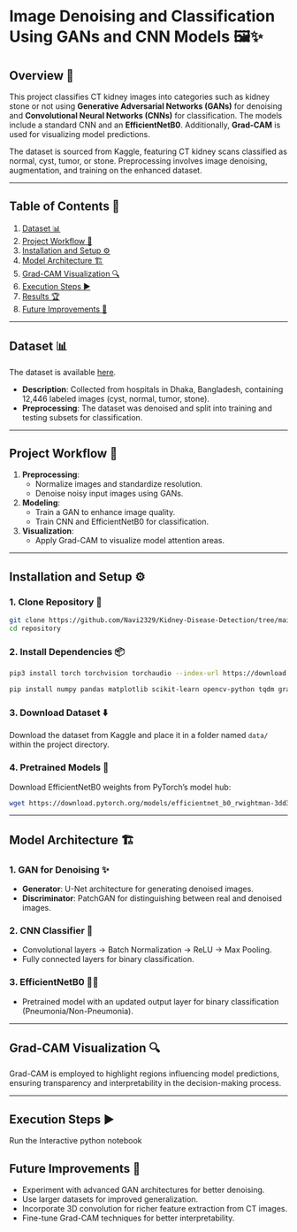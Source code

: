 # Image Denoising and Classification Using GANs and CNN Models 🖼️✨  

## Overview 🧠  
This project classifies CT kidney images into categories such as kidney stone or not using **Generative Adversarial Networks (GANs)** for denoising and **Convolutional Neural Networks (CNNs)** for classification. The models include a standard CNN and an **EfficientNetB0**. Additionally, **Grad-CAM** is used for visualizing model predictions.  

The dataset is sourced from Kaggle, featuring CT kidney scans classified as normal, cyst, tumor, or stone. Preprocessing involves image denoising, augmentation, and training on the enhanced dataset.  

---

## Table of Contents 📑  
1. [Dataset 📊](#dataset)  
2. [Project Workflow 🔄](#project-workflow)  
3. [Installation and Setup ⚙️](#installation-and-setup)  
4. [Model Architecture 🏗️](#model-architecture)  
5. [Grad-CAM Visualization 🔍](#grad-cam-visualization)  
6. [Execution Steps ▶️](#execution-steps)  
7. [Results 🏆](#results)  
8. [Future Improvements 🚀](#future-improvements)  

---

## Dataset 📊  
The dataset is available [here](https://www.kaggle.com/datasets/nazmul0087/ct-kidney-dataset-normal-cyst-tumor-and-stone).  
- **Description**: Collected from hospitals in Dhaka, Bangladesh, containing 12,446 labeled images (cyst, normal, tumor, stone).  
- **Preprocessing**: The dataset was denoised and split into training and testing subsets for classification.  

---

## Project Workflow 🔄  
1. **Preprocessing**:  
   - Normalize images and standardize resolution.  
   - Denoise noisy input images using GANs.  
2. **Modeling**:  
   - Train a GAN to enhance image quality.  
   - Train CNN and EfficientNetB0 for classification.  
3. **Visualization**:  
   - Apply Grad-CAM to visualize model attention areas.  

---

## Installation and Setup ⚙️  
### 1. Clone Repository 📂  
```bash  
git clone https://github.com/Navi2329/Kidney-Disease-Detection/tree/main
cd repository 
```  

### 2. Install Dependencies 📦  
```bash  
pip3 install torch torchvision torchaudio --index-url https://download.pytorch.org/whl/cu124
```  

```bash  
pip install numpy pandas matplotlib scikit-learn opencv-python tqdm grad-cam seaborn  
```  

### 3. Download Dataset ⬇️  
Download the dataset from Kaggle and place it in a folder named `data/` within the project directory.  

### 4. Pretrained Models 🎯  
Download EfficientNetB0 weights from PyTorch’s model hub:  
```bash  
wget https://download.pytorch.org/models/efficientnet_b0_rwightman-3dd342df.pth  
```  

---

## Model Architecture 🏗️  
### 1. **GAN for Denoising** ✨  
   - **Generator**: U-Net architecture for generating denoised images.  
   - **Discriminator**: PatchGAN for distinguishing between real and denoised images.  

### 2. **CNN Classifier** 🧠  
   - Convolutional layers → Batch Normalization → ReLU → Max Pooling.  
   - Fully connected layers for binary classification.  

### 3. **EfficientNetB0** 🏋️‍♂️  
   - Pretrained model with an updated output layer for binary classification (Pneumonia/Non-Pneumonia).  

---

## Grad-CAM Visualization 🔍  
Grad-CAM is employed to highlight regions influencing model predictions, ensuring transparency and interpretability in the decision-making process.  

---

## Execution Steps ▶️  
Run the Interactive python notebook 

## Future Improvements 🚀  
- Experiment with advanced GAN architectures for better denoising.  
- Use larger datasets for improved generalization.  
- Incorporate 3D convolution for richer feature extraction from CT images.  
- Fine-tune Grad-CAM techniques for better interpretability.  
